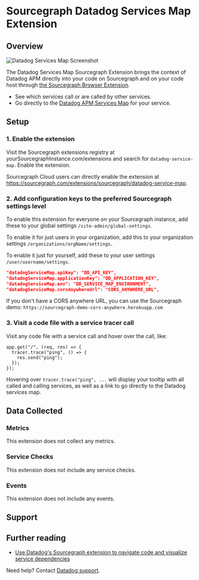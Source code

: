 # Sourcegraph Datadog Services Map Extension

## Overview

![Datadog Services Map Screenshot](https://raw.githubusercontent.com/DataDog/integrations-extras/master/sourcegraph/images/sourcegraph-datadog-services-map-extension.png)

The Datadog Services Map Sourcegraph Extension brings the context of Datadog APM directly into your code on Sourcegraph and on your code host through [the Sourcegraph Browser Extension][1]. 

* See which services call or are called by other services.
* Go directly to the [Datadog APM Services Map][2] for your service.

## Setup

### 1. Enable the extension 

Visit the Sourcegraph extensions registry at yourSourcegraphInstance.com/extensions and search for `datadog-service-map`. Enable the extension. 

Sourcegraph Cloud users can directly enable the extension at https://sourcegraph.com/extensions/sourcegraph/datadog-service-map. 

### 2. Add configuration keys to the preferred Sourcegraph settings level

To enable this extension for everyone on your Sourcegraph instance, add these to your global settings `/site-admin/global-settings`. 

To enable it for just users in your organization, add this to your organization settings `/organizations/orgName/settings`. 

To enable it just for yourself, add these to your user settings `/user/username/settings`. 

```json
"datadogServiceMap.apiKey": "DD_API_KEY",
"datadogServiceMap.applicationKey": "DD_APPLICATION_KEY",
"datadogServiceMap.env": "DD_SERVICE_MAP_ENVIRONMENT",
"datadogServiceMap.corsAnywhereUrl": "CORS_ANYWHERE_URL",
```

If you don't have a CORS anywhere URL, you can use the Sourcegraph demo: `https://sourcegraph-demo-cors-anywhere.herokuapp.com`

### 3. Visit a code file with a service tracer call

Visit any code file with a service call and hover over the call, like: 
```JS
app.get("/", (req, res) => {
  tracer.trace("ping", () => {
    res.send("ping");
  });
});
```

Hovering over `tracer.trace("ping", ...` will display your tooltip with all called and calling services, as well as a link to go directly to the Datadog services map.

## Data Collected

### Metrics

This extension does not collect any metrics. 

### Service Checks

This extension does not include any service checks.

### Events

This extension does not include any events.

## Support

## Further reading

- [Use Datadog's Sourcegraph extension to navigate code and visualize service dependencies][4]

Need help? Contact [Datadog support][3].

[1]: https://docs.sourcegraph.com/integration/browser_extension
[2]: https://docs.datadoghq.com/tracing/visualization/services_map/
[3]: https://docs.datadoghq.com/help/
[4]: https://www.datadoghq.com/blog/sourcegraph-datadog-apm-integration/
